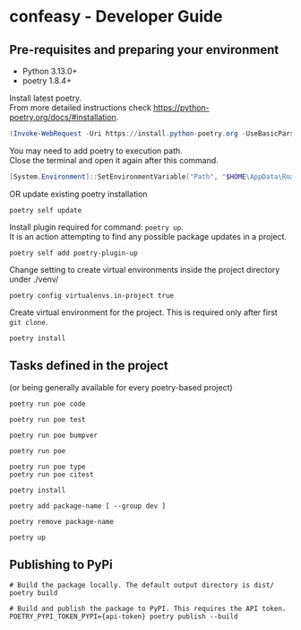 # confeasy - Developer Guide

## Pre-requisites and preparing your environment

* Python 3.13.0+
* poetry 1.8.4+

Install latest poetry.<br/>
From more detailed instructions check https://python-poetry.org/docs/#installation.

```powershell
(Invoke-WebRequest -Uri https://install.python-poetry.org -UseBasicParsing).Content | py -
```

You may need to add poetry to execution path.<br/>
Close the terminal and open it again after this command.

```powershell
[System.Environment]::SetEnvironmentVariable("Path", "$HOME\AppData\Roaming\pypoetry\venv\Scripts;$($env:Path)", "User")
```

OR update existing poetry installation

```shell
poetry self update
```

Install plugin required for command: `poetry up`.<br/>
It is an action attempting to find any possible package updates in a project.

```shell
poetry self add poetry-plugin-up
```

Change setting to create virtual environments inside the project directory under ./venv/

```shell
poetry config virtualenvs.in-project true
```

Create virtual environment for the project.
This is required only after first `git clone`.

```shell
poetry install
```

## Tasks defined in the project

(or being generally available for every poetry-based project)

```shell
poetry run poe code
```

```shell
poetry run poe test
```

```shell
poetry run poe bumpver
```

```shell
poetry run poe
```

```shell
poetry run poe type
poetry run poe citest
```

```shell
poetry install

poetry add package-name [ --group dev ]

poetry remove package-name

poetry up
```


## Publishing to PyPi

```shell
# Build the package locally. The default output directory is dist/
poetry build

# Build and publish the package to PyPI. This requires the API token.
POETRY_PYPI_TOKEN_PYPI={api-token} poetry publish --build
```